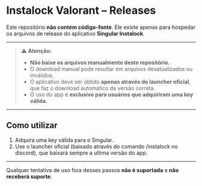 # Instalock Valorant – Releases

Este repositório **não contém código-fonte**. Ele existe apenas para hospedar os arquivos de release do aplicativo **Singular Instalock**.

---

> ⚠️ **Atenção:**  
> - **Não baixe os arquivos manualmente deste repositório.**  
> - O download manual pode resultar em arquivos desatualizados ou inválidos.  
> - O aplicativo deve ser obtido **apenas através do launcher oficial**, que faz o download automático da versão correta.  
> - O uso do app é **exclusivo para usuários que adquiriram uma key válida**.  

---

## Como utilizar

1. Adquira uma key válida para o Singular.  
2. Use o launcher oficial (baixado através do comando /instalock no discord), que baixará sempre a ultima versão do app.  

---

Qualquer tentativa de uso fora desses passos **não é suportada** e **não receberá suporte**.
